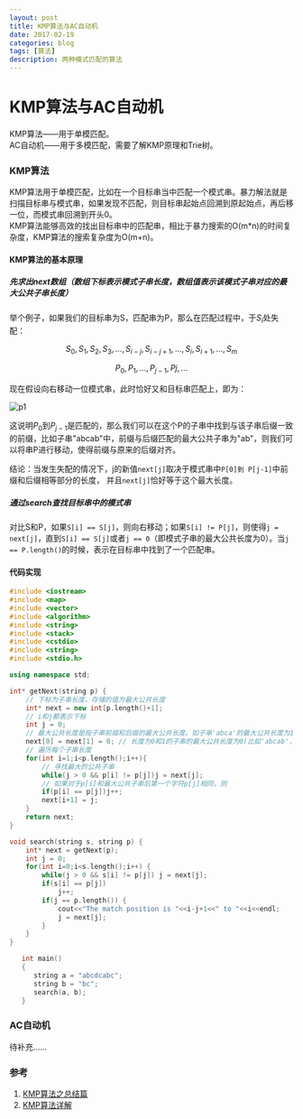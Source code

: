 ```yaml
--- 
layout: post 
title: KMP算法与AC自动机
date: 2017-02-19 
categories: blog 
tags: [算法] 
description: 两种模式匹配的算法
--- 
```


# KMP算法与AC自动机

KMP算法——用于单模匹配。  
AC自动机——用于多模匹配，需要了解KMP原理和Trie树。

### KMP算法

KMP算法用于单模匹配，比如在一个目标串当中匹配一个模式串。暴力解法就是扫描目标串与模式串，如果发现不匹配，则目标串起始点回溯到原起始点，再后移一位，而模式串回溯到开头0。  
KMP算法能够高效的找出目标串中的匹配串，相比于暴力搜索的O(m*n)的时间复杂度，KMP算法的搜索复杂度为O(m+n)。  

#### KMP算法的基本原理

##### 先求出next数组（数组下标表示模式子串长度，数组值表示该模式子串对应的最大公共子串长度）

举个例子，如果我们的目标串为S，匹配串为P，那么在匹配过程中，于$S_i$处失配：  

$$S_0,S_1,S_2,S_3,...,S_{i-j},S_{i-j+1},...,S_i,S_{i+1},...,S_m$$

$$P_0,P_1,...,P_{j-1},P{j},...$$

现在假设向右移动一位模式串，此时恰好又和目标串匹配上，即为：

![p1](http://odjt9j2ec.bkt.clouddn.com/kmp-p1.png)

这说明$P_0$到$P_{j-1}$是匹配的，那么我们可以在这个P的子串中找到与该子串后缀一致的前缀，比如子串"abcab"中，前缀与后缀匹配的最大公共子串为"ab"，则我们可以将串P进行移动，使得前缀与原来的后缀对齐。

结论：当发生失配的情况下，j的新值`next[j]`取决于模式串中`P[0]到 P[j-1]`中前缀和后缀相等部分的长度， 并且`next[j]`恰好等于这个最大长度。  

##### 通过search查找目标串中的模式串

对比S和P，如果`S[i] == S[j]`，则向右移动；如果`S[i] != P[j]`，则使得`j = next[j]`，直到`S[i] == S[j]`或者`j == 0`（即模式子串的最大公共长度为0）。当`j == P.length()`的时候，表示在目标串中找到了一个匹配串。

#### 代码实现

```cpp
#include <iostream>
#include <map>
#include <vector>
#include <algorithm>
#include <string>
#include <stack>
#include <cstdio>
#include <string>
#include <stdio.h>

using namespace std;

int* getNext(string p) {
	// 下标为子串长度，存储的值为最大公共长度
	int* next = new int[p.length()+1];
	// i和j都表示下标
	int j = 0;
	// 最大公共长度是指子串前缀和后缀的最大公共长度。如子串'abca'的最大公共长度为1
	next[0] = next[1] = 0; // 长度为0和1的子串的最大公共长度为0(比如'abcab'，长度为0时是""，长度为1时是"a")
	// 遍历每个子串长度
	for(int i=1;i<p.length();i++){
		// 寻找最大的公共子串
		while(j > 0 && p[i] != p[j])j = next[j];
		// 如果对于p[i]和最大公共子串后第一个字符p[j]相同，则
		if(p[i] == p[j])j++;
		next[i+1] = j;
	}
	return next;
}

void search(string s, string p) {
	int* next = getNext(p);
	int j = 0;
	for(int i=0;i<s.length();i++) {
		while(j > 0 && s[i] != p[j]) j = next[j];
		if(s[i] == p[j])	
			j++;
		if(j == p.length()) {
			cout<<"The match position is "<<i-j+1<<" to "<<i<<endl;
			j = next[j];
		}
	}
}

   int main()  
   {  
      string a = "abcdcabc";
      string b = "bc";
      search(a, b);
   }
```

### AC自动机

待补充……

### 参考

1. [KMP算法之总结篇](http://www.cnblogs.com/mfryf/archive/2012/08/15/2639565.html)
2. [KMP算法详解](http://blog.csdn.net/yutianzuijin/article/details/11954939/)
